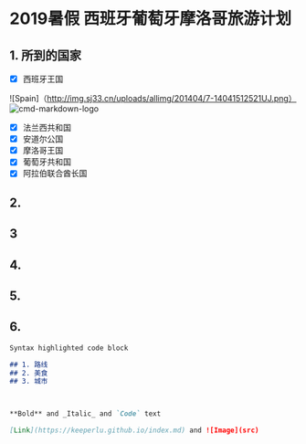 # 2019暑假 西班牙葡萄牙摩洛哥旅游计划

## 1. 所到的国家
- [x] 西班牙王国 

![Spain]（http://img.sj33.cn/uploads/allimg/201404/7-14041512521UJ.png）
![cmd-markdown-logo](https://www.zybuluo.com/static/img/logo.png)

- [x] 法兰西共和国
- [x] 安道尔公国
- [x] 摩洛哥王国
- [x] 葡萄牙共和国
- [x] 阿拉伯联合酋长国

## 2. 
## 3
## 4.
## 5.
## 6.


```markdown
Syntax highlighted code block

## 1. 路线
## 2. 美食
## 3. 城市



**Bold** and _Italic_ and `Code` text

[Link](https://keeperlu.github.io/index.md) and ![Image](src)
```
